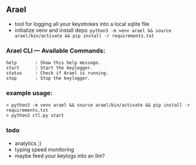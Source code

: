## Arael

- tool for logging all your keystrokes into a local sqlite file
- initialize venv and install deps: `python3 -m venv arael && source arael/bin/activate && pip install -r requirements.txt`

### Arael CLI — Available Commands:

    help       : Show this help message.
    start      : Start the keylogger.
    status     : Check if Arael is running.
    stop       : Stop the keylogger.



### example usage:
    > python3 -m venv arael && source arael/bin/activate && pip install -r requirements.txt
    > python3 ctl.py start

### todo
- analytics ;) 
- typing speed monitoring
- maybe feed your keylogs into an llm?
